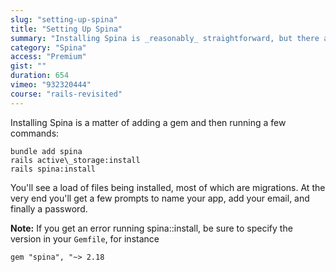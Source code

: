 ```yaml
---
slug: "setting-up-spina"
title: "Setting Up Spina"
summary: "Installing Spina is _reasonably_ straightforward, but there are some nuances (like routing) that you'll need to understand."
category: "Spina"
access: "Premium"
gist: ""
duration: 654
vimeo: "932320444"
course: "rails-revisited"
---
```


Installing Spina is a matter of adding a gem and then running a few commands:

```
bundle add spina
rails active\_storage:install
rails spina:install
```

You'll see a load of files being installed, most of which are migrations. At the very end you'll get a few prompts to name your app, add your email, and finally a password.

**Note:** If you get an error running spina::install, be sure to specify the version in your `Gemfile`, for instance

```
gem "spina", "~> 2.18
```
